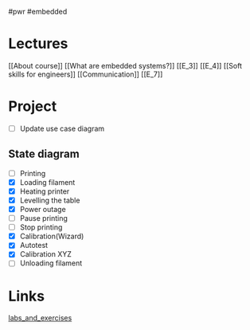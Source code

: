 #pwr #embedded
# Lectures
[[About course]]
[[What are embedded systems?]]
[[E_3]]
[[E_4]]
[[Soft skills for engineers]]
[[Communication]]
[[E_7]]

# Project

- [ ] Update use case diagram
## State diagram
- [ ] Printing
- [x] Loading filament
- [x] Heating printer
- [x] Levelling the table
- [x] Power outage
- [ ] Pause printing
- [ ] Stop printing
- [x] Calibration(Wizard)
- [x] Autotest
- [x] Calibration XYZ
- [ ] Unloading filament

# Links
[labs_and_exercises](https://cs.pwr.edu.pl/blaskiewicz/?id=embedded-2024)
